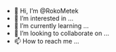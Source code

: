- 👋 Hi, I’m @RokoMetek
- 👀 I’m interested in ...
- 🌱 I’m currently learning ...
- 💞️ I’m looking to collaborate on ...
- 📫 How to reach me ...

<!---
RokoMetek/RokoMetek is a ✨ special ✨ repository because its `README.md` (this file) appears on your GitHub profile.
You can click the Preview link to take a look at your changes.
--->
